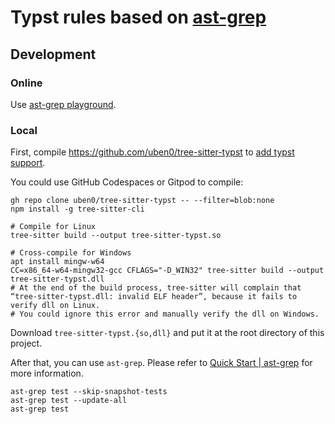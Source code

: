 # Typst rules based on [ast-grep](https://ast-grep.github.io)

## Development

### Online

Use [ast-grep playground][playground].

[playground]: https://ydx-2147483647.github.io/ast-grep.github.io/playground.html#eyJtb2RlIjoiQ29uZmlnIiwibGFuZyI6InR5cHN0IiwicXVlcnkiOiIiLCJyZXdyaXRlIjoiIiwic3RyaWN0bmVzcyI6ImFzdCIsInNlbGVjdG9yIjoiIiwiY29uZmlnIjoiaWQ6IGNvbnRleHRcbmxhbmd1YWdlOiB0eXBzdFxuc2V2ZXJpdHk6IHdhcm5pbmdcbnJ1bGU6XG4gIGtpbmQ6IGNvbnRleHRcbiIsInNvdXJjZSI6IiNjb250ZXh0IGNvdW50ZXIoaGVhZGluZykuZGlzcGxheSgpXG4ifQ==

### Local

First, compile https://github.com/uben0/tree-sitter-typst to [add typst support](https://ast-grep.github.io/advanced/custom-language.html).

You could use GitHub Codespaces or Gitpod to compile:

```shell
gh repo clone uben0/tree-sitter-typst -- --filter=blob:none
npm install -g tree-sitter-cli

# Compile for Linux
tree-sitter build --output tree-sitter-typst.so

# Cross-compile for Windows
apt install mingw-w64
CC=x86_64-w64-mingw32-gcc CFLAGS="-D_WIN32" tree-sitter build --output tree-sitter-typst.dll
# At the end of the build process, tree-sitter will complain that “tree-sitter-typst.dll: invalid ELF header”, because it fails to verify dll on Linux.
# You could ignore this error and manually verify the dll on Windows.
```

Download `tree-sitter-typst.{so,dll}` and put it at the root directory of this project.

After that, you can use `ast-grep`. Please refer to [Quick Start | ast-grep](https://ast-grep.github.io/guide/quick-start.html) for more information.

```shell
ast-grep test --skip-snapshot-tests
ast-grep test --update-all
ast-grep test
```
